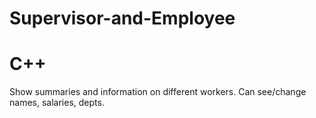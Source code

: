 # Supervisor-and-Employee
# C++
Show summaries and information on different workers. Can see/change names, salaries, depts.
